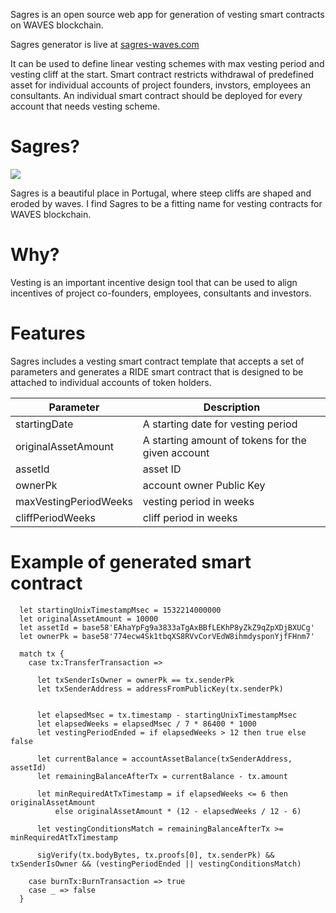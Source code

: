 Sagres is an open source web app for generation of vesting smart contracts on WAVES blockchain.

Sagres generator is live at [sagres-waves.com](http://sagres-waves.com/)
 
It can be used to define linear vesting schemes with max vesting period and vesting cliff at the start. Smart contract restricts withdrawal of predefined asset for individual accounts of project founders, invstors, employees an consultants. An individual smart contract should be deployed for every account that needs vesting scheme.
  

# Sagres?

![](https://upload.wikimedia.org/wikipedia/commons/thumb/9/99/Leuchtturm_Algarve_20060422.jpg/640px-Leuchtturm_Algarve_20060422.jpg)

Sagres is a beautiful place in Portugal, where steep cliffs are shaped and eroded by waves. I find Sagres to be a fitting name for vesting contracts for WAVES blockchain.

# Why?

Vesting is an important incentive design tool that can be used to align incentives of project co-founders, employees, consultants and investors.


# Features

Sagres includes a vesting smart contract template that accepts a set of parameters and generates a RIDE smart contract that is designed to be attached to individual accounts of token holders.

| Parameter | Description |
| --- | ---- |
| startingDate | A starting date for vesting period | 
| originalAssetAmount | A starting amount of tokens for the given account |
| assetId | asset ID |
| ownerPk | account owner Public Key |
| maxVestingPeriodWeeks | vesting period in weeks |
| cliffPeriodWeeks | cliff period in weeks |


# Example of generated smart contract 

```
  let startingUnixTimestampMsec = 1532214000000 
  let originalAssetAmount = 10000 
  let assetId = base58'EAhaYpFg9a3833aTgAxBBfLEKhP8yZkZ9qZpXDjBXUCg'
  let ownerPk = base58'774ecw4Sk1tbqXS8RVvCorVEdW8ihmdysponYjfFHnm7'
  
  match tx {
    case tx:TransferTransaction =>
    
      let txSenderIsOwner = ownerPk == tx.senderPk
      let txSenderAddress = addressFromPublicKey(tx.senderPk)
    
    
      let elapsedMsec = tx.timestamp - startingUnixTimestampMsec
      let elapsedWeeks = elapsedMsec / 7 * 86400 * 1000 
      let vestingPeriodEnded = if elapsedWeeks > 12 then true else false
      
      let currentBalance = accountAssetBalance(txSenderAddress, assetId)
      let remainingBalanceAfterTx = currentBalance - tx.amount
  
      let minRequiredAtTxTimestamp = if elapsedWeeks <= 6 then originalAssetAmount
          else originalAssetAmount * (12 - elapsedWeeks / 12 - 6)
  
      let vestingConditionsMatch = remainingBalanceAfterTx >= minRequiredAtTxTimestamp
  
      sigVerify(tx.bodyBytes, tx.proofs[0], tx.senderPk) && txSenderIsOwner && (vestingPeriodEnded || vestingConditionsMatch)
  
    case burnTx:BurnTransaction => true
    case _ => false
  }

```
